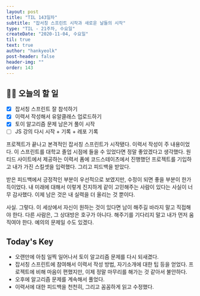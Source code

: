 ```yaml
---
layout: post
title: "TIL 143일차"
subtitle: "잡서칭 스프린트 시작과 새로운 날들의 시작"
type: "TIL - 21주차, 수요일"
createDate: "2020-11-04, 수요일"
til: true
text: true
author: "hankyeolk"
post-header: false
header-img: ""
order: 143
---
```


## 📅🍁 오늘의 할 일

- [x] 잡서칭 스프린트 잘 참석하기
- [x] 이력서 작성해서 유알클래스 업로드하기
- [x] 토이 알고리즘 문제 남은거 풀이 시작
- [ ] JS 강의 다시 시작 + 기록 + 레포 기록

프로젝트가 끝나고 본격적인 잡서칭 스프린트가 시작됐다. 이력서 작성이 주 내용이었다. 이 스프린트를 대학교 졸업 시점에 들을 수 있었다면 정말 좋았겠다고 생각했다. 원티드 사이트에서 제공하는 이력서 폼에 코드스테이츠에서 진행했던 프로젝트를 기입하고 내가 가진 스킬셋을 입력했다. 그리고 피드백을 받았다. <br />

받은 피드백에서 긍정적인 부분이 우선적으로 보였지만, 수정이 되면 좋을 부분이 한가득이었다. 내 미래에 대해서 이렇게 진지하게 같이 고민해주는 사람이 있다는 사실이 너무 감사했다. 이제 남은 것은 내 실력을 더 올리는 것 뿐이다. <br />

사실. 그렇다. 이 세상에서 자신이 원하는 것이 있다면 남이 해주길 바라지 말고 직접해야 한다. 다른 사람은, 그 상대방은 호구가 아니다. 해주기를 기다리지 말고 내가 먼저 움직여야 한다. 예의의 문제일 수도 있겠다. <br />

## Today's Key

- 오랜만에 아침 일찍 일어나서 토이 알고리즘 문제를 다시 되새겼다.
- 잡서칭 스프린트에 참여해서 이력서 작성 방법, 자기소개에 대한 팁 등을 얻었다. 프로젝트에 비해 마음이 편했지만, 이제 정말 마무리를 해가는 것 같아서 불안하다.
- 오후에 알고리즘 문제를 계속해서 풀었다.
- 이력서에 대한 피드백을 천천히, 그리고 꼼꼼하게 읽고 수정했다.
